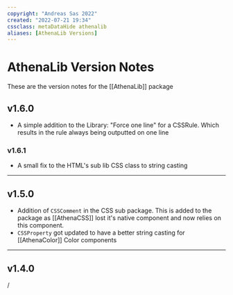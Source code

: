 ```yaml
---
copyright: "Andreas Sas 2022"
created: "2022-07-21 19:34"
cssclass: metaDataHide athenalib
aliases: [AthenaLib Versions]
---
```


# AthenaLib Version Notes
These are the version notes for the [[AthenaLib]] package


## v1.6.0
- A simple addition to the Library: "Force one line" for a CSSRule. Which results in the rule always being outputted on one line

### v1.6.1
- A small fix to the HTML's sub lib CSS class to string casting

---
## v1.5.0
- Addition of `CSSComment` in the CSS sub package.
This is added to the package as [[AthenaCSS]] lost it's native component and now relies on this component.
- `CSSProperty` got updated to have a better string casting for [[AthenaColor]] Color components

---
## v1.4.0
/